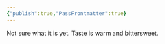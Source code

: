 ```yaml
---
{"publish":true,"PassFrontmatter":true}
---
```


Not sure what it is yet. Taste is warm and bittersweet. 

